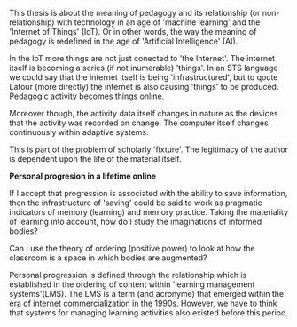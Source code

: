 
This thesis is about the meaning of pedagogy and its relationship (or non-relationship) with technology in an age of 'machine learning' and the 'Internet of Things' (IoT). Or in other words, the way the meaning of pedagogy is redefined in the age of 'Artificial Intelligence' (AI).

In the IoT more things are not just conected to 'the Internet'. The internet itself is becoming a series (if not inumerable) 'things'. In an STS language we could say that the internet itself is being 'infrastructured', but to qoute Latour (more directly) the internet is also causing 'things' to be produced. Pedagogic activity becomes things online. 

Moreover though, the activity data itself changes in nature as the devices that the activity was recorded on change. The computer itself changes continuously within adaptive systems. 

This is part of the problem of scholarly 'fixture'. The legitimacy of the author is dependent upon the life of the material itself. 




**Personal progresion in a lifetime online**

If I accept that progression is associated with the ability to save information, then the infrastructure of 'saving' could be said to work as pragmatic indicators of memory (learning) and memory practice. Taking the materiality of learning into account, how do I study the imaginations of informed bodies?

Can I use the theory of ordering (positive power) to look at how the classroom is a space in which bodies are augmented? 

Personal progression is defined through the relationship which is established in the ordering of content within 'learning management systems'(LMS). The LMS is a term (and acronyme) that emerged within the era of internet commercialization in the 1990s. However, we have to think that systems for managing learning activities also existed before this period. 



